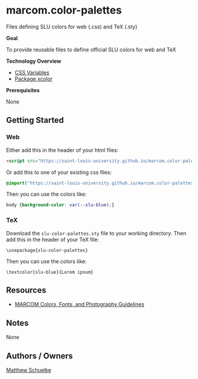 # marcom.color-palettes

Files defining SLU colors for web (.css) and TeX (.sty)

**Goal** 

To provide reusable files to define official SLU colors for web and TeX

**Technology Overview**

* [CSS Variables](https://www.w3schools.com/css/css3_variables.asp)
* [Package xcolor](https://ctan.org/pkg/xcolor?lang=en)

**Prerequisites**

None

## Getting Started

### Web

Either add this in the header of your html files:

```html
<script src="https://saint-louis-university.github.io/marcom.color-palettes/edu.slu.marcom.color-palettes.css"></script>
```

Or add this to one of your existing css files:

```css
@import("https://saint-louis-university.github.io/marcom.color-palettes/edu.slu.marcom.color-palettes.css");
```

Then you can use the colors like:

```css
body {background-color: var(--slu-blue);}
```

### TeX

Download the `slu-color-palettes.sty` file to your working directory. Then add this in the header of your TeX file:

```TeX
\usepackage{slu-color-palettes}
```

Then you can use the colors like:

```TeX
\textcolor{slu-blue}{Lorem ipsum}
```

## Resources

* [MARCOM Colors, Fonts, and Photography Guidelines](https://www.slu.edu/marcom/guidelines-policies/colors-fonts-photography.php)

## Notes

None

## Authors / Owners

[Matthew Schuelke](mailto:schuelkem@slu.edu)
